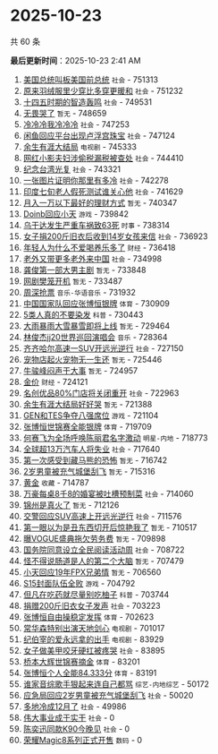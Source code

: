 # 2025-10-23

共 60 条


<!-- BEGIN -->

**最后更新时间**：2025-10-23 2:41 AM
1. [美国总统叫板美国前总统](https://m.weibo.cn/search?containerid=100103type%3D1%26t%3D10%26q%3D%23%E7%BE%8E%E5%9B%BD%E6%80%BB%E7%BB%9F%E5%8F%AB%E6%9D%BF%E7%BE%8E%E5%9B%BD%E5%89%8D%E6%80%BB%E7%BB%9F%23&stream_entry_id=31&isnewpage=1&extparam=seat%3D1%26realpos%3D1%26q%3D%2523%25E7%25BE%258E%25E5%259B%25BD%25E6%2580%25BB%25E7%25BB%259F%25E5%258F%25AB%25E6%259D%25BF%25E7%25BE%258E%25E5%259B%25BD%25E5%2589%258D%25E6%2580%25BB%25E7%25BB%259F%2523%26filter_type%3Drealtimehot%26dgr%3D0%26c_type%3D31%26cate%3D5001%26flag%3D0%26pos%3D0%26lcate%3D5001%26stream_entry_id%3D31%26band_rank%3D1%26display_time%3D1761151091%26pre_seqid%3D17611510910640114442515) `社会` - 751313
2. [原来羽绒服里少穿比多穿更暖和](https://m.weibo.cn/search?containerid=100103type%3D1%26t%3D10%26q%3D%23%E5%8E%9F%E6%9D%A5%E7%BE%BD%E7%BB%92%E6%9C%8D%E9%87%8C%E5%B0%91%E7%A9%BF%E6%AF%94%E5%A4%9A%E7%A9%BF%E6%9B%B4%E6%9A%96%E5%92%8C%23&stream_entry_id=31&isnewpage=1&extparam=seat%3D1%26realpos%3D2%26q%3D%2523%25E5%258E%259F%25E6%259D%25A5%25E7%25BE%25BD%25E7%25BB%2592%25E6%259C%258D%25E9%2587%258C%25E5%25B0%2591%25E7%25A9%25BF%25E6%25AF%2594%25E5%25A4%259A%25E7%25A9%25BF%25E6%259B%25B4%25E6%259A%2596%25E5%2592%258C%2523%26filter_type%3Drealtimehot%26dgr%3D0%26c_type%3D31%26cate%3D5001%26flag%3D0%26pos%3D1%26lcate%3D5001%26stream_entry_id%3D31%26band_rank%3D2%26display_time%3D1761151091%26pre_seqid%3D17611510910640114442515) `社会` - 751232
3. [十四五时期的智造轰鸣](https://m.weibo.cn/search?containerid=100103type%3D1%26t%3D10%26q%3D%23%E5%8D%81%E5%9B%9B%E4%BA%94%E6%97%B6%E6%9C%9F%E7%9A%84%E6%99%BA%E9%80%A0%E8%BD%B0%E9%B8%A3%23&stream_entry_id=31&isnewpage=1&extparam=seat%3D1%26realpos%3D3%26q%3D%2523%25E5%258D%2581%25E5%259B%259B%25E4%25BA%2594%25E6%2597%25B6%25E6%259C%259F%25E7%259A%2584%25E6%2599%25BA%25E9%2580%25A0%25E8%25BD%25B0%25E9%25B8%25A3%2523%26filter_type%3Drealtimehot%26dgr%3D0%26c_type%3D31%26cate%3D5001%26flag%3D0%26pos%3D2%26lcate%3D5001%26stream_entry_id%3D31%26band_rank%3D3%26display_time%3D1761151091%26pre_seqid%3D17611510910640114442515) `社会` - 749531
4. [无畏哭了](https://m.weibo.cn/search?containerid=100103type%3D1%26t%3D10%26q%3D%E6%97%A0%E7%95%8F%E5%93%AD%E4%BA%86&stream_entry_id=31&isnewpage=1&extparam=seat%3D1%26realpos%3D4%26q%3D%25E6%2597%25A0%25E7%2595%258F%25E5%2593%25AD%25E4%25BA%2586%26filter_type%3Drealtimehot%26dgr%3D0%26c_type%3D31%26cate%3D5001%26flag%3D0%26pos%3D4%26lcate%3D5001%26stream_entry_id%3D31%26band_rank%3D4%26display_time%3D1761151091%26pre_seqid%3D17611510910640114442515) `暂无` - 748659
5. [冷冷冷我冷冷冷](https://m.weibo.cn/search?containerid=100103type%3D1%26t%3D10%26q%3D%23%E5%86%B7%E5%86%B7%E5%86%B7%E6%88%91%E5%86%B7%E5%86%B7%E5%86%B7%23&stream_entry_id=31&isnewpage=1&extparam=seat%3D1%26realpos%3D5%26q%3D%2523%25E5%2586%25B7%25E5%2586%25B7%25E5%2586%25B7%25E6%2588%2591%25E5%2586%25B7%25E5%2586%25B7%25E5%2586%25B7%2523%26filter_type%3Drealtimehot%26dgr%3D0%26c_type%3D31%26cate%3D5001%26flag%3D0%26pos%3D5%26lcate%3D5001%26stream_entry_id%3D31%26band_rank%3D5%26display_time%3D1761151091%26pre_seqid%3D17611510910640114442515) `社会` - 747253
6. [闲鱼回应平台出现卢浮宫珠宝](https://m.weibo.cn/search?containerid=100103type%3D1%26t%3D10%26q%3D%23%E9%97%B2%E9%B1%BC%E5%9B%9E%E5%BA%94%E5%B9%B3%E5%8F%B0%E5%87%BA%E7%8E%B0%E5%8D%A2%E6%B5%AE%E5%AE%AB%E7%8F%A0%E5%AE%9D%23&stream_entry_id=31&isnewpage=1&extparam=seat%3D1%26realpos%3D6%26q%3D%2523%25E9%2597%25B2%25E9%25B1%25BC%25E5%259B%259E%25E5%25BA%2594%25E5%25B9%25B3%25E5%258F%25B0%25E5%2587%25BA%25E7%258E%25B0%25E5%258D%25A2%25E6%25B5%25AE%25E5%25AE%25AB%25E7%258F%25A0%25E5%25AE%259D%2523%26filter_type%3Drealtimehot%26dgr%3D0%26c_type%3D31%26cate%3D5001%26flag%3D0%26pos%3D6%26lcate%3D5001%26stream_entry_id%3D31%26band_rank%3D6%26display_time%3D1761151091%26pre_seqid%3D17611510910640114442515) `社会` - 747124
7. [余生有涯大结局](https://m.weibo.cn/search?containerid=100103type%3D1%26t%3D10%26q%3D%E4%BD%99%E7%94%9F%E6%9C%89%E6%B6%AF%E5%A4%A7%E7%BB%93%E5%B1%80&stream_entry_id=31&isnewpage=1&extparam=seat%3D1%26realpos%3D7%26q%3D%25E4%25BD%2599%25E7%2594%259F%25E6%259C%2589%25E6%25B6%25AF%25E5%25A4%25A7%25E7%25BB%2593%25E5%25B1%2580%26filter_type%3Drealtimehot%26dgr%3D0%26c_type%3D31%26cate%3D5001%26flag%3D1%26pos%3D7%26lcate%3D5001%26stream_entry_id%3D31%26band_rank%3D7%26display_time%3D1761151091%26pre_seqid%3D17611510910640114442515) `电视剧` - 745333
8. [网红小影夫妇涉偷税漏税被查处](https://m.weibo.cn/search?containerid=100103type%3D1%26t%3D10%26q%3D%23%E7%BD%91%E7%BA%A2%E5%B0%8F%E5%BD%B1%E5%A4%AB%E5%A6%87%E6%B6%89%E5%81%B7%E7%A8%8E%E6%BC%8F%E7%A8%8E%E8%A2%AB%E6%9F%A5%E5%A4%84%23&stream_entry_id=31&isnewpage=1&extparam=seat%3D1%26realpos%3D8%26q%3D%2523%25E7%25BD%2591%25E7%25BA%25A2%25E5%25B0%258F%25E5%25BD%25B1%25E5%25A4%25AB%25E5%25A6%2587%25E6%25B6%2589%25E5%2581%25B7%25E7%25A8%258E%25E6%25BC%258F%25E7%25A8%258E%25E8%25A2%25AB%25E6%259F%25A5%25E5%25A4%2584%2523%26filter_type%3Drealtimehot%26dgr%3D0%26c_type%3D31%26cate%3D5001%26flag%3D0%26pos%3D8%26lcate%3D5001%26stream_entry_id%3D31%26band_rank%3D8%26display_time%3D1761151091%26pre_seqid%3D17611510910640114442515) `社会` - 744410
9. [纪念台湾光复](https://m.weibo.cn/search?containerid=100103type%3D1%26t%3D10%26q%3D%23%E7%BA%AA%E5%BF%B5%E5%8F%B0%E6%B9%BE%E5%85%89%E5%A4%8D%23&stream_entry_id=31&isnewpage=1&extparam=seat%3D1%26realpos%3D9%26q%3D%2523%25E7%25BA%25AA%25E5%25BF%25B5%25E5%258F%25B0%25E6%25B9%25BE%25E5%2585%2589%25E5%25A4%258D%2523%26filter_type%3Drealtimehot%26dgr%3D0%26c_type%3D31%26cate%3D5001%26flag%3D1%26pos%3D9%26lcate%3D5001%26stream_entry_id%3D31%26band_rank%3D9%26display_time%3D1761151091%26pre_seqid%3D17611510910640114442515) `社会` - 743321
10. [一张图片证明你那里有多冷](https://m.weibo.cn/search?containerid=100103type%3D1%26t%3D10%26q%3D%23%E4%B8%80%E5%BC%A0%E5%9B%BE%E7%89%87%E8%AF%81%E6%98%8E%E4%BD%A0%E9%82%A3%E9%87%8C%E6%9C%89%E5%A4%9A%E5%86%B7%23&stream_entry_id=31&isnewpage=1&extparam=seat%3D1%26realpos%3D10%26q%3D%2523%25E4%25B8%2580%25E5%25BC%25A0%25E5%259B%25BE%25E7%2589%2587%25E8%25AF%2581%25E6%2598%258E%25E4%25BD%25A0%25E9%2582%25A3%25E9%2587%258C%25E6%259C%2589%25E5%25A4%259A%25E5%2586%25B7%2523%26filter_type%3Drealtimehot%26dgr%3D0%26c_type%3D31%26cate%3D5001%26flag%3D0%26pos%3D10%26lcate%3D5001%26stream_entry_id%3D31%26band_rank%3D10%26display_time%3D1761151091%26pre_seqid%3D17611510910640114442515) `社会` - 742278
11. [印度七旬老人假死测试谁关心他](https://m.weibo.cn/search?containerid=100103type%3D1%26t%3D10%26q%3D%23%E5%8D%B0%E5%BA%A6%E4%B8%83%E6%97%AC%E8%80%81%E4%BA%BA%E5%81%87%E6%AD%BB%E6%B5%8B%E8%AF%95%E8%B0%81%E5%85%B3%E5%BF%83%E4%BB%96%23&stream_entry_id=31&isnewpage=1&extparam=seat%3D1%26realpos%3D11%26q%3D%2523%25E5%258D%25B0%25E5%25BA%25A6%25E4%25B8%2583%25E6%2597%25AC%25E8%2580%2581%25E4%25BA%25BA%25E5%2581%2587%25E6%25AD%25BB%25E6%25B5%258B%25E8%25AF%2595%25E8%25B0%2581%25E5%2585%25B3%25E5%25BF%2583%25E4%25BB%2596%2523%26filter_type%3Drealtimehot%26dgr%3D0%26c_type%3D31%26cate%3D5001%26flag%3D0%26pos%3D11%26lcate%3D5001%26stream_entry_id%3D31%26band_rank%3D11%26display_time%3D1761151091%26pre_seqid%3D17611510910640114442515) `社会` - 741629
12. [月入一万以下最好的理财方式](https://m.weibo.cn/search?containerid=100103type%3D1%26t%3D10%26q%3D%E6%9C%88%E5%85%A5%E4%B8%80%E4%B8%87%E4%BB%A5%E4%B8%8B%E6%9C%80%E5%A5%BD%E7%9A%84%E7%90%86%E8%B4%A2%E6%96%B9%E5%BC%8F&stream_entry_id=31&isnewpage=1&extparam=seat%3D1%26realpos%3D12%26q%3D%25E6%259C%2588%25E5%2585%25A5%25E4%25B8%2580%25E4%25B8%2587%25E4%25BB%25A5%25E4%25B8%258B%25E6%259C%2580%25E5%25A5%25BD%25E7%259A%2584%25E7%2590%2586%25E8%25B4%25A2%25E6%2596%25B9%25E5%25BC%258F%26filter_type%3Drealtimehot%26dgr%3D0%26c_type%3D31%26cate%3D5001%26flag%3D0%26pos%3D12%26lcate%3D5001%26stream_entry_id%3D31%26band_rank%3D12%26display_time%3D1761151091%26pre_seqid%3D17611510910640114442515) `暂无` - 740347
13. [Doinb回应小天](https://m.weibo.cn/search?containerid=100103type%3D1%26t%3D10%26q%3D%23Doinb%E5%9B%9E%E5%BA%94%E5%B0%8F%E5%A4%A9%23&stream_entry_id=31&isnewpage=1&extparam=seat%3D1%26realpos%3D13%26q%3D%2523Doinb%25E5%259B%259E%25E5%25BA%2594%25E5%25B0%258F%25E5%25A4%25A9%2523%26filter_type%3Drealtimehot%26dgr%3D0%26c_type%3D31%26cate%3D5001%26flag%3D0%26pos%3D13%26lcate%3D5001%26stream_entry_id%3D31%26band_rank%3D13%26display_time%3D1761151091%26pre_seqid%3D17611510910640114442515) `游戏` - 739842
14. [乌干达发生严重车祸致63死](https://m.weibo.cn/search?containerid=100103type%3D1%26t%3D10%26q%3D%23%E4%B9%8C%E5%B9%B2%E8%BE%BE%E5%8F%91%E7%94%9F%E4%B8%A5%E9%87%8D%E8%BD%A6%E7%A5%B8%E8%87%B463%E6%AD%BB%23&stream_entry_id=31&isnewpage=1&extparam=seat%3D1%26realpos%3D14%26q%3D%2523%25E4%25B9%258C%25E5%25B9%25B2%25E8%25BE%25BE%25E5%258F%2591%25E7%2594%259F%25E4%25B8%25A5%25E9%2587%258D%25E8%25BD%25A6%25E7%25A5%25B8%25E8%2587%25B463%25E6%25AD%25BB%2523%26filter_type%3Drealtimehot%26dgr%3D0%26c_type%3D31%26cate%3D5001%26flag%3D0%26pos%3D14%26lcate%3D5001%26stream_entry_id%3D31%26band_rank%3D14%26display_time%3D1761151091%26pre_seqid%3D17611510910640114442515) `时事` - 738314
15. [女子捐200斤旧衣后收到14岁女孩来信](https://m.weibo.cn/search?containerid=100103type%3D1%26t%3D10%26q%3D%23%E5%A5%B3%E5%AD%90%E6%8D%90200%E6%96%A4%E6%97%A7%E8%A1%A3%E5%90%8E%E6%94%B6%E5%88%B014%E5%B2%81%E5%A5%B3%E5%AD%A9%E6%9D%A5%E4%BF%A1%23&stream_entry_id=31&isnewpage=1&extparam=seat%3D1%26realpos%3D15%26q%3D%2523%25E5%25A5%25B3%25E5%25AD%2590%25E6%258D%2590200%25E6%2596%25A4%25E6%2597%25A7%25E8%25A1%25A3%25E5%2590%258E%25E6%2594%25B6%25E5%2588%25B014%25E5%25B2%2581%25E5%25A5%25B3%25E5%25AD%25A9%25E6%259D%25A5%25E4%25BF%25A1%2523%26filter_type%3Drealtimehot%26dgr%3D0%26c_type%3D31%26cate%3D5001%26flag%3D0%26pos%3D15%26lcate%3D5001%26stream_entry_id%3D31%26band_rank%3D15%26display_time%3D1761151091%26pre_seqid%3D17611510910640114442515) `社会` - 736923
16. [年轻人为什么不爱喝养乐多了](https://m.weibo.cn/search?containerid=100103type%3D1%26t%3D10%26q%3D%23%E5%B9%B4%E8%BD%BB%E4%BA%BA%E4%B8%BA%E4%BB%80%E4%B9%88%E4%B8%8D%E7%88%B1%E5%96%9D%E5%85%BB%E4%B9%90%E5%A4%9A%E4%BA%86%23&stream_entry_id=31&isnewpage=1&extparam=seat%3D1%26realpos%3D16%26q%3D%2523%25E5%25B9%25B4%25E8%25BD%25BB%25E4%25BA%25BA%25E4%25B8%25BA%25E4%25BB%2580%25E4%25B9%2588%25E4%25B8%258D%25E7%2588%25B1%25E5%2596%259D%25E5%2585%25BB%25E4%25B9%2590%25E5%25A4%259A%25E4%25BA%2586%2523%26filter_type%3Drealtimehot%26dgr%3D0%26c_type%3D31%26cate%3D5001%26flag%3D0%26pos%3D16%26lcate%3D5001%26stream_entry_id%3D31%26band_rank%3D16%26display_time%3D1761151091%26pre_seqid%3D17611510910640114442515) `财经` - 736418
17. [老外又带更多老外来中国](https://m.weibo.cn/search?containerid=100103type%3D1%26t%3D10%26q%3D%23%E8%80%81%E5%A4%96%E5%8F%88%E5%B8%A6%E6%9B%B4%E5%A4%9A%E8%80%81%E5%A4%96%E6%9D%A5%E4%B8%AD%E5%9B%BD%23&stream_entry_id=31&isnewpage=1&extparam=seat%3D1%26realpos%3D17%26q%3D%2523%25E8%2580%2581%25E5%25A4%2596%25E5%258F%2588%25E5%25B8%25A6%25E6%259B%25B4%25E5%25A4%259A%25E8%2580%2581%25E5%25A4%2596%25E6%259D%25A5%25E4%25B8%25AD%25E5%259B%25BD%2523%26filter_type%3Drealtimehot%26dgr%3D0%26c_type%3D31%26cate%3D5001%26flag%3D0%26pos%3D17%26lcate%3D5001%26stream_entry_id%3D31%26band_rank%3D17%26display_time%3D1761151091%26pre_seqid%3D17611510910640114442515) `社会` - 734998
18. [龚俊第一部大男主剧](https://m.weibo.cn/search?containerid=100103type%3D1%26t%3D10%26q%3D%E9%BE%9A%E4%BF%8A%E7%AC%AC%E4%B8%80%E9%83%A8%E5%A4%A7%E7%94%B7%E4%B8%BB%E5%89%A7&stream_entry_id=31&isnewpage=1&extparam=seat%3D1%26realpos%3D18%26q%3D%25E9%25BE%259A%25E4%25BF%258A%25E7%25AC%25AC%25E4%25B8%2580%25E9%2583%25A8%25E5%25A4%25A7%25E7%2594%25B7%25E4%25B8%25BB%25E5%2589%25A7%26filter_type%3Drealtimehot%26dgr%3D0%26c_type%3D31%26cate%3D5001%26flag%3D0%26pos%3D18%26lcate%3D5001%26stream_entry_id%3D31%26band_rank%3D18%26display_time%3D1761151091%26pre_seqid%3D17611510910640114442515) `暂无` - 733848
19. [网剧樊笼开机](https://m.weibo.cn/search?containerid=100103type%3D1%26t%3D10%26q%3D%23%E7%BD%91%E5%89%A7%E6%A8%8A%E7%AC%BC%E5%BC%80%E6%9C%BA%23&stream_entry_id=31&isnewpage=1&extparam=seat%3D1%26realpos%3D19%26q%3D%2523%25E7%25BD%2591%25E5%2589%25A7%25E6%25A8%258A%25E7%25AC%25BC%25E5%25BC%2580%25E6%259C%25BA%2523%26filter_type%3Drealtimehot%26dgr%3D0%26c_type%3D31%26cate%3D5001%26flag%3D1%26pos%3D19%26lcate%3D5001%26stream_entry_id%3D31%26band_rank%3D19%26display_time%3D1761151091%26pre_seqid%3D17611510910640114442515) `暂无` - 733487
20. [周深抢票](https://m.weibo.cn/search?containerid=100103type%3D1%26t%3D10%26q%3D%E5%91%A8%E6%B7%B1%E6%8A%A2%E7%A5%A8&stream_entry_id=31&isnewpage=1&extparam=seat%3D1%26realpos%3D20%26q%3D%25E5%2591%25A8%25E6%25B7%25B1%25E6%258A%25A2%25E7%25A5%25A8%26filter_type%3Drealtimehot%26dgr%3D0%26c_type%3D31%26cate%3D5001%26flag%3D0%26pos%3D20%26lcate%3D5001%26stream_entry_id%3D31%26band_rank%3D20%26display_time%3D1761151091%26pre_seqid%3D17611510910640114442515) `音乐-华语音乐` - 731932
21. [中国国家队回应张博恒银牌](https://m.weibo.cn/search?containerid=100103type%3D1%26t%3D10%26q%3D%23%E4%B8%AD%E5%9B%BD%E5%9B%BD%E5%AE%B6%E9%98%9F%E5%9B%9E%E5%BA%94%E5%BC%A0%E5%8D%9A%E6%81%92%E9%93%B6%E7%89%8C%23&stream_entry_id=31&isnewpage=1&extparam=seat%3D1%26realpos%3D21%26q%3D%2523%25E4%25B8%25AD%25E5%259B%25BD%25E5%259B%25BD%25E5%25AE%25B6%25E9%2598%259F%25E5%259B%259E%25E5%25BA%2594%25E5%25BC%25A0%25E5%258D%259A%25E6%2581%2592%25E9%2593%25B6%25E7%2589%258C%2523%26filter_type%3Drealtimehot%26dgr%3D0%26c_type%3D31%26cate%3D5001%26flag%3D1%26pos%3D21%26lcate%3D5001%26stream_entry_id%3D31%26band_rank%3D21%26display_time%3D1761151091%26pre_seqid%3D17611510910640114442515) `体育` - 730909
22. [5类人真的不要染发](https://m.weibo.cn/search?containerid=100103type%3D1%26t%3D10%26q%3D%235%E7%B1%BB%E4%BA%BA%E7%9C%9F%E7%9A%84%E4%B8%8D%E8%A6%81%E6%9F%93%E5%8F%91%23&stream_entry_id=31&isnewpage=1&extparam=seat%3D1%26realpos%3D22%26q%3D%25235%25E7%25B1%25BB%25E4%25BA%25BA%25E7%259C%259F%25E7%259A%2584%25E4%25B8%258D%25E8%25A6%2581%25E6%259F%2593%25E5%258F%2591%2523%26filter_type%3Drealtimehot%26dgr%3D0%26c_type%3D31%26cate%3D5001%26flag%3D1%26pos%3D22%26lcate%3D5001%26stream_entry_id%3D31%26band_rank%3D22%26display_time%3D1761151091%26pre_seqid%3D17611510910640114442515) `科普` - 730443
23. [大雨暴雨大雪暴雪即将上线](https://m.weibo.cn/search?containerid=100103type%3D1%26t%3D10%26q%3D%23%E5%A4%A7%E9%9B%A8%E6%9A%B4%E9%9B%A8%E5%A4%A7%E9%9B%AA%E6%9A%B4%E9%9B%AA%E5%8D%B3%E5%B0%86%E4%B8%8A%E7%BA%BF%23&stream_entry_id=31&isnewpage=1&extparam=seat%3D1%26realpos%3D23%26q%3D%2523%25E5%25A4%25A7%25E9%259B%25A8%25E6%259A%25B4%25E9%259B%25A8%25E5%25A4%25A7%25E9%259B%25AA%25E6%259A%25B4%25E9%259B%25AA%25E5%258D%25B3%25E5%25B0%2586%25E4%25B8%258A%25E7%25BA%25BF%2523%26filter_type%3Drealtimehot%26dgr%3D0%26c_type%3D31%26cate%3D5001%26flag%3D0%26pos%3D23%26lcate%3D5001%26stream_entry_id%3D31%26band_rank%3D23%26display_time%3D1761151091%26pre_seqid%3D17611510910640114442515) `暂无` - 729464
24. [林俊杰jj20世界巡回演唱会](https://m.weibo.cn/search?containerid=100103type%3D1%26t%3D10%26q%3D%23%E6%9E%97%E4%BF%8A%E6%9D%B0jj20%E4%B8%96%E7%95%8C%E5%B7%A1%E5%9B%9E%E6%BC%94%E5%94%B1%E4%BC%9A%23&stream_entry_id=31&isnewpage=1&extparam=seat%3D1%26realpos%3D24%26q%3D%2523%25E6%259E%2597%25E4%25BF%258A%25E6%259D%25B0jj20%25E4%25B8%2596%25E7%2595%258C%25E5%25B7%25A1%25E5%259B%259E%25E6%25BC%2594%25E5%2594%25B1%25E4%25BC%259A%2523%26filter_type%3Drealtimehot%26dgr%3D0%26c_type%3D31%26cate%3D5001%26flag%3D0%26pos%3D24%26lcate%3D5001%26stream_entry_id%3D31%26band_rank%3D24%26display_time%3D1761151091%26pre_seqid%3D17611510910640114442515) `音乐` - 728364
25. [齐齐哈尔高速一SUV开远光逆行](https://m.weibo.cn/search?containerid=100103type%3D1%26t%3D10%26q%3D%23%E9%BD%90%E9%BD%90%E5%93%88%E5%B0%94%E9%AB%98%E9%80%9F%E4%B8%80SUV%E5%BC%80%E8%BF%9C%E5%85%89%E9%80%86%E8%A1%8C%23&stream_entry_id=31&isnewpage=1&extparam=seat%3D1%26realpos%3D25%26q%3D%2523%25E9%25BD%2590%25E9%25BD%2590%25E5%2593%2588%25E5%25B0%2594%25E9%25AB%2598%25E9%2580%259F%25E4%25B8%2580SUV%25E5%25BC%2580%25E8%25BF%259C%25E5%2585%2589%25E9%2580%2586%25E8%25A1%258C%2523%26filter_type%3Drealtimehot%26dgr%3D0%26c_type%3D31%26cate%3D5001%26flag%3D0%26pos%3D25%26lcate%3D5001%26stream_entry_id%3D31%26band_rank%3D25%26display_time%3D1761151091%26pre_seqid%3D17611510910640114442515) `社会` - 727150
26. [宠物店起火宠物无一生还](https://m.weibo.cn/search?containerid=100103type%3D1%26t%3D10%26q%3D%23%E5%AE%A0%E7%89%A9%E5%BA%97%E8%B5%B7%E7%81%AB%E5%AE%A0%E7%89%A9%E6%97%A0%E4%B8%80%E7%94%9F%E8%BF%98%23&stream_entry_id=31&isnewpage=1&extparam=seat%3D1%26realpos%3D26%26q%3D%2523%25E5%25AE%25A0%25E7%2589%25A9%25E5%25BA%2597%25E8%25B5%25B7%25E7%2581%25AB%25E5%25AE%25A0%25E7%2589%25A9%25E6%2597%25A0%25E4%25B8%2580%25E7%2594%259F%25E8%25BF%2598%2523%26filter_type%3Drealtimehot%26dgr%3D0%26c_type%3D31%26cate%3D5001%26flag%3D0%26pos%3D26%26lcate%3D5001%26stream_entry_id%3D31%26band_rank%3D26%26display_time%3D1761151091%26pre_seqid%3D17611510910640114442515) `暂无` - 725446
27. [牛骏峰闷声干大事](https://m.weibo.cn/search?containerid=100103type%3D1%26t%3D10%26q%3D%E7%89%9B%E9%AA%8F%E5%B3%B0%E9%97%B7%E5%A3%B0%E5%B9%B2%E5%A4%A7%E4%BA%8B&stream_entry_id=31&isnewpage=1&extparam=seat%3D1%26realpos%3D27%26q%3D%25E7%2589%259B%25E9%25AA%258F%25E5%25B3%25B0%25E9%2597%25B7%25E5%25A3%25B0%25E5%25B9%25B2%25E5%25A4%25A7%25E4%25BA%258B%26filter_type%3Drealtimehot%26dgr%3D0%26c_type%3D31%26cate%3D5001%26flag%3D0%26pos%3D27%26lcate%3D5001%26stream_entry_id%3D31%26band_rank%3D27%26display_time%3D1761151091%26pre_seqid%3D17611510910640114442515) `暂无` - 724957
28. [金价](https://m.weibo.cn/search?containerid=100103type%3D1%26t%3D10%26q%3D%E9%87%91%E4%BB%B7&stream_entry_id=31&isnewpage=1&extparam=seat%3D1%26realpos%3D28%26q%3D%25E9%2587%2591%25E4%25BB%25B7%26filter_type%3Drealtimehot%26dgr%3D0%26c_type%3D31%26cate%3D5001%26flag%3D0%26pos%3D28%26lcate%3D5001%26stream_entry_id%3D31%26band_rank%3D28%26display_time%3D1761151091%26pre_seqid%3D17611510910640114442515) `财经` - 724121
29. [名创优品80%门店将关闭重开](https://m.weibo.cn/search?containerid=100103type%3D1%26t%3D10%26q%3D%23%E5%90%8D%E5%88%9B%E4%BC%98%E5%93%8180%25%E9%97%A8%E5%BA%97%E5%B0%86%E5%85%B3%E9%97%AD%E9%87%8D%E5%BC%80%23&stream_entry_id=31&isnewpage=1&extparam=seat%3D1%26realpos%3D29%26q%3D%2523%25E5%2590%258D%25E5%2588%259B%25E4%25BC%2598%25E5%2593%258180%2525%25E9%2597%25A8%25E5%25BA%2597%25E5%25B0%2586%25E5%2585%25B3%25E9%2597%25AD%25E9%2587%258D%25E5%25BC%2580%2523%26filter_type%3Drealtimehot%26dgr%3D0%26c_type%3D31%26cate%3D5001%26flag%3D0%26pos%3D29%26lcate%3D5001%26stream_entry_id%3D31%26band_rank%3D29%26display_time%3D1761151091%26pre_seqid%3D17611510910640114442515) `社会` - 722963
30. [余生有涯大结局好好哭](https://m.weibo.cn/search?containerid=100103type%3D1%26t%3D10%26q%3D%E4%BD%99%E7%94%9F%E6%9C%89%E6%B6%AF%E5%A4%A7%E7%BB%93%E5%B1%80%E5%A5%BD%E5%A5%BD%E5%93%AD&stream_entry_id=31&isnewpage=1&extparam=seat%3D1%26realpos%3D30%26q%3D%25E4%25BD%2599%25E7%2594%259F%25E6%259C%2589%25E6%25B6%25AF%25E5%25A4%25A7%25E7%25BB%2593%25E5%25B1%2580%25E5%25A5%25BD%25E5%25A5%25BD%25E5%2593%25AD%26filter_type%3Drealtimehot%26dgr%3D0%26c_type%3D31%26cate%3D5001%26flag%3D0%26pos%3D30%26lcate%3D5001%26stream_entry_id%3D31%26band_rank%3D30%26display_time%3D1761151091%26pre_seqid%3D17611510910640114442515) `暂无` - 721388
31. [GEN和TES争夺八强席位](https://m.weibo.cn/search?containerid=100103type%3D1%26t%3D10%26q%3D%23GEN%E5%92%8CTES%E4%BA%89%E5%A4%BA%E5%85%AB%E5%BC%BA%E5%B8%AD%E4%BD%8D%23&stream_entry_id=31&isnewpage=1&extparam=seat%3D1%26realpos%3D31%26q%3D%2523GEN%25E5%2592%258CTES%25E4%25BA%2589%25E5%25A4%25BA%25E5%2585%25AB%25E5%25BC%25BA%25E5%25B8%25AD%25E4%25BD%258D%2523%26filter_type%3Drealtimehot%26dgr%3D0%26c_type%3D31%26cate%3D5001%26flag%3D1%26pos%3D31%26lcate%3D5001%26stream_entry_id%3D31%26band_rank%3D31%26display_time%3D1761151091%26pre_seqid%3D17611510910640114442515) `游戏` - 721104
32. [张博恒世锦赛全能银牌](https://m.weibo.cn/search?containerid=100103type%3D1%26t%3D10%26q%3D%23%E5%BC%A0%E5%8D%9A%E6%81%92%E4%B8%96%E9%94%A6%E8%B5%9B%E5%85%A8%E8%83%BD%E9%93%B6%E7%89%8C%23&stream_entry_id=31&isnewpage=1&extparam=seat%3D1%26realpos%3D32%26q%3D%2523%25E5%25BC%25A0%25E5%258D%259A%25E6%2581%2592%25E4%25B8%2596%25E9%2594%25A6%25E8%25B5%259B%25E5%2585%25A8%25E8%2583%25BD%25E9%2593%25B6%25E7%2589%258C%2523%26filter_type%3Drealtimehot%26dgr%3D0%26c_type%3D31%26cate%3D5001%26flag%3D0%26pos%3D32%26lcate%3D5001%26stream_entry_id%3D31%26band_rank%3D32%26display_time%3D1761151091%26pre_seqid%3D17611510910640114442515) `体育` - 719709
33. [何赛飞为全场呼唤陈丽君名字激动](https://m.weibo.cn/search?containerid=100103type%3D1%26t%3D10%26q%3D%23%E4%BD%95%E8%B5%9B%E9%A3%9E%E4%B8%BA%E5%85%A8%E5%9C%BA%E5%91%BC%E5%94%A4%E9%99%88%E4%B8%BD%E5%90%9B%E5%90%8D%E5%AD%97%E6%BF%80%E5%8A%A8%23&stream_entry_id=31&isnewpage=1&extparam=seat%3D1%26realpos%3D33%26q%3D%2523%25E4%25BD%2595%25E8%25B5%259B%25E9%25A3%259E%25E4%25B8%25BA%25E5%2585%25A8%25E5%259C%25BA%25E5%2591%25BC%25E5%2594%25A4%25E9%2599%2588%25E4%25B8%25BD%25E5%2590%259B%25E5%2590%258D%25E5%25AD%2597%25E6%25BF%2580%25E5%258A%25A8%2523%26filter_type%3Drealtimehot%26dgr%3D0%26c_type%3D31%26cate%3D5001%26flag%3D0%26pos%3D33%26lcate%3D5001%26stream_entry_id%3D31%26band_rank%3D33%26display_time%3D1761151091%26pre_seqid%3D17611510910640114442515) `明星-内地` - 718773
34. [全球超13万汽车人将失业](https://m.weibo.cn/search?containerid=100103type%3D1%26t%3D10%26q%3D%23%E5%85%A8%E7%90%83%E8%B6%8513%E4%B8%87%E6%B1%BD%E8%BD%A6%E4%BA%BA%E5%B0%86%E5%A4%B1%E4%B8%9A%23&stream_entry_id=31&isnewpage=1&extparam=seat%3D1%26realpos%3D34%26q%3D%2523%25E5%2585%25A8%25E7%2590%2583%25E8%25B6%258513%25E4%25B8%2587%25E6%25B1%25BD%25E8%25BD%25A6%25E4%25BA%25BA%25E5%25B0%2586%25E5%25A4%25B1%25E4%25B8%259A%2523%26filter_type%3Drealtimehot%26dgr%3D0%26c_type%3D31%26cate%3D5001%26flag%3D0%26pos%3D34%26lcate%3D5001%26stream_entry_id%3D31%26band_rank%3D34%26display_time%3D1761151091%26pre_seqid%3D17611510910640114442515) `社会` - 717640
35. [第一次感受到藏马熊的恐怖](https://m.weibo.cn/search?containerid=100103type%3D1%26t%3D10%26q%3D%E7%AC%AC%E4%B8%80%E6%AC%A1%E6%84%9F%E5%8F%97%E5%88%B0%E8%97%8F%E9%A9%AC%E7%86%8A%E7%9A%84%E6%81%90%E6%80%96&stream_entry_id=31&isnewpage=1&extparam=seat%3D1%26realpos%3D35%26q%3D%25E7%25AC%25AC%25E4%25B8%2580%25E6%25AC%25A1%25E6%2584%259F%25E5%258F%2597%25E5%2588%25B0%25E8%2597%258F%25E9%25A9%25AC%25E7%2586%258A%25E7%259A%2584%25E6%2581%2590%25E6%2580%2596%26filter_type%3Drealtimehot%26dgr%3D0%26c_type%3D31%26cate%3D5001%26flag%3D0%26pos%3D35%26lcate%3D5001%26stream_entry_id%3D31%26band_rank%3D35%26display_time%3D1761151091%26pre_seqid%3D17611510910640114442515) `暂无` - 716742
36. [2岁男童被充气城堡刮飞](https://m.weibo.cn/search?containerid=100103type%3D1%26t%3D10%26q%3D%232%E5%B2%81%E7%94%B7%E7%AB%A5%E8%A2%AB%E5%85%85%E6%B0%94%E5%9F%8E%E5%A0%A1%E5%88%AE%E9%A3%9E%23&stream_entry_id=31&isnewpage=1&extparam=seat%3D1%26realpos%3D36%26q%3D%25232%25E5%25B2%2581%25E7%2594%25B7%25E7%25AB%25A5%25E8%25A2%25AB%25E5%2585%2585%25E6%25B0%2594%25E5%259F%258E%25E5%25A0%25A1%25E5%2588%25AE%25E9%25A3%259E%2523%26filter_type%3Drealtimehot%26dgr%3D0%26c_type%3D31%26cate%3D5001%26flag%3D0%26pos%3D36%26lcate%3D5001%26stream_entry_id%3D31%26band_rank%3D36%26display_time%3D1761151091%26pre_seqid%3D17611510910640114442515) `暂无` - 715316
37. [黄金](https://m.weibo.cn/search?containerid=100103type%3D1%26t%3D10%26q%3D%E9%BB%84%E9%87%91&stream_entry_id=31&isnewpage=1&extparam=seat%3D1%26realpos%3D37%26q%3D%25E9%25BB%2584%25E9%2587%2591%26filter_type%3Drealtimehot%26dgr%3D0%26c_type%3D31%26cate%3D5001%26flag%3D0%26pos%3D37%26lcate%3D5001%26stream_entry_id%3D31%26band_rank%3D37%26display_time%3D1761151091%26pre_seqid%3D17611510910640114442515) `收藏` - 714787
38. [万豪每桌8千8的婚宴被吐槽预制菜](https://m.weibo.cn/search?containerid=100103type%3D1%26t%3D10%26q%3D%23%E4%B8%87%E8%B1%AA%E6%AF%8F%E6%A1%8C8%E5%8D%838%E7%9A%84%E5%A9%9A%E5%AE%B4%E8%A2%AB%E5%90%90%E6%A7%BD%E9%A2%84%E5%88%B6%E8%8F%9C%23&stream_entry_id=31&isnewpage=1&extparam=seat%3D1%26realpos%3D38%26q%3D%2523%25E4%25B8%2587%25E8%25B1%25AA%25E6%25AF%258F%25E6%25A1%258C8%25E5%258D%25838%25E7%259A%2584%25E5%25A9%259A%25E5%25AE%25B4%25E8%25A2%25AB%25E5%2590%2590%25E6%25A7%25BD%25E9%25A2%2584%25E5%2588%25B6%25E8%258F%259C%2523%26filter_type%3Drealtimehot%26dgr%3D0%26c_type%3D31%26cate%3D5001%26flag%3D0%26pos%3D38%26lcate%3D5001%26stream_entry_id%3D31%26band_rank%3D38%26display_time%3D1761151091%26pre_seqid%3D17611510910640114442515) `社会` - 714060
39. [锦州是真火了](https://m.weibo.cn/search?containerid=100103type%3D1%26t%3D10%26q%3D%E9%94%A6%E5%B7%9E%E6%98%AF%E7%9C%9F%E7%81%AB%E4%BA%86&stream_entry_id=31&isnewpage=1&extparam=seat%3D1%26realpos%3D39%26q%3D%25E9%2594%25A6%25E5%25B7%259E%25E6%2598%25AF%25E7%259C%259F%25E7%2581%25AB%25E4%25BA%2586%26filter_type%3Drealtimehot%26dgr%3D0%26c_type%3D31%26cate%3D5001%26flag%3D0%26pos%3D39%26lcate%3D5001%26stream_entry_id%3D31%26band_rank%3D39%26display_time%3D1761151091%26pre_seqid%3D17611510910640114442515) `暂无` - 712126
40. [交警回应SUV高速上开远光逆行](https://m.weibo.cn/search?containerid=100103type%3D1%26t%3D10%26q%3D%23%E4%BA%A4%E8%AD%A6%E5%9B%9E%E5%BA%94SUV%E9%AB%98%E9%80%9F%E4%B8%8A%E5%BC%80%E8%BF%9C%E5%85%89%E9%80%86%E8%A1%8C%23&stream_entry_id=31&isnewpage=1&extparam=seat%3D1%26realpos%3D40%26q%3D%2523%25E4%25BA%25A4%25E8%25AD%25A6%25E5%259B%259E%25E5%25BA%2594SUV%25E9%25AB%2598%25E9%2580%259F%25E4%25B8%258A%25E5%25BC%2580%25E8%25BF%259C%25E5%2585%2589%25E9%2580%2586%25E8%25A1%258C%2523%26filter_type%3Drealtimehot%26dgr%3D0%26c_type%3D31%26cate%3D5001%26flag%3D1%26pos%3D40%26lcate%3D5001%26stream_entry_id%3D31%26band_rank%3D40%26display_time%3D1761151091%26pre_seqid%3D17611510910640114442515) `社会` - 711576
41. [第一眼以为是丑东西切开后惊艳我了](https://m.weibo.cn/search?containerid=100103type%3D1%26t%3D10%26q%3D%E7%AC%AC%E4%B8%80%E7%9C%BC%E4%BB%A5%E4%B8%BA%E6%98%AF%E4%B8%91%E4%B8%9C%E8%A5%BF%E5%88%87%E5%BC%80%E5%90%8E%E6%83%8A%E8%89%B3%E6%88%91%E4%BA%86&stream_entry_id=31&isnewpage=1&extparam=seat%3D1%26realpos%3D41%26q%3D%25E7%25AC%25AC%25E4%25B8%2580%25E7%259C%25BC%25E4%25BB%25A5%25E4%25B8%25BA%25E6%2598%25AF%25E4%25B8%2591%25E4%25B8%259C%25E8%25A5%25BF%25E5%2588%2587%25E5%25BC%2580%25E5%2590%258E%25E6%2583%258A%25E8%2589%25B3%25E6%2588%2591%25E4%25BA%2586%26filter_type%3Drealtimehot%26dgr%3D0%26c_type%3D31%26cate%3D5001%26flag%3D0%26pos%3D41%26lcate%3D5001%26stream_entry_id%3D31%26band_rank%3D41%26display_time%3D1761151091%26pre_seqid%3D17611510910640114442515) `暂无` - 710517
42. [曝VOGUE盛典拖欠劳务费](https://m.weibo.cn/search?containerid=100103type%3D1%26t%3D10%26q%3D%E6%9B%9DVOGUE%E7%9B%9B%E5%85%B8%E6%8B%96%E6%AC%A0%E5%8A%B3%E5%8A%A1%E8%B4%B9&stream_entry_id=31&isnewpage=1&extparam=seat%3D1%26realpos%3D42%26q%3D%25E6%259B%259DVOGUE%25E7%259B%259B%25E5%2585%25B8%25E6%258B%2596%25E6%25AC%25A0%25E5%258A%25B3%25E5%258A%25A1%25E8%25B4%25B9%26filter_type%3Drealtimehot%26dgr%3D0%26c_type%3D31%26cate%3D5001%26flag%3D0%26pos%3D42%26lcate%3D5001%26stream_entry_id%3D31%26band_rank%3D42%26display_time%3D1761151091%26pre_seqid%3D17611510910640114442515) `暂无` - 709898
43. [国务院同意设立全民阅读活动周](https://m.weibo.cn/search?containerid=100103type%3D1%26t%3D10%26q%3D%23%E5%9B%BD%E5%8A%A1%E9%99%A2%E5%90%8C%E6%84%8F%E8%AE%BE%E7%AB%8B%E5%85%A8%E6%B0%91%E9%98%85%E8%AF%BB%E6%B4%BB%E5%8A%A8%E5%91%A8%23&stream_entry_id=31&isnewpage=1&extparam=seat%3D1%26realpos%3D43%26q%3D%2523%25E5%259B%25BD%25E5%258A%25A1%25E9%2599%25A2%25E5%2590%258C%25E6%2584%258F%25E8%25AE%25BE%25E7%25AB%258B%25E5%2585%25A8%25E6%25B0%2591%25E9%2598%2585%25E8%25AF%25BB%25E6%25B4%25BB%25E5%258A%25A8%25E5%2591%25A8%2523%26filter_type%3Drealtimehot%26dgr%3D0%26c_type%3D31%26cate%3D5001%26flag%3D0%26pos%3D43%26lcate%3D5001%26stream_entry_id%3D31%26band_rank%3D43%26display_time%3D1761151091%26pre_seqid%3D17611510910640114442515) `社会` - 708722
44. [怪不得说肠道是人的第二个大脑](https://m.weibo.cn/search?containerid=100103type%3D1%26t%3D10%26q%3D%E6%80%AA%E4%B8%8D%E5%BE%97%E8%AF%B4%E8%82%A0%E9%81%93%E6%98%AF%E4%BA%BA%E7%9A%84%E7%AC%AC%E4%BA%8C%E4%B8%AA%E5%A4%A7%E8%84%91&stream_entry_id=31&isnewpage=1&extparam=seat%3D1%26realpos%3D44%26q%3D%25E6%2580%25AA%25E4%25B8%258D%25E5%25BE%2597%25E8%25AF%25B4%25E8%2582%25A0%25E9%2581%2593%25E6%2598%25AF%25E4%25BA%25BA%25E7%259A%2584%25E7%25AC%25AC%25E4%25BA%258C%25E4%25B8%25AA%25E5%25A4%25A7%25E8%2584%2591%26filter_type%3Drealtimehot%26dgr%3D0%26c_type%3D31%26cate%3D5001%26flag%3D0%26pos%3D44%26lcate%3D5001%26stream_entry_id%3D31%26band_rank%3D44%26display_time%3D1761151091%26pre_seqid%3D17611510910640114442515) `暂无` - 707479
45. [小天回应19年FPX兄弟情](https://m.weibo.cn/search?containerid=100103type%3D1%26t%3D10%26q%3D%E5%B0%8F%E5%A4%A9%E5%9B%9E%E5%BA%9419%E5%B9%B4FPX%E5%85%84%E5%BC%9F%E6%83%85&stream_entry_id=31&isnewpage=1&extparam=seat%3D1%26realpos%3D45%26q%3D%25E5%25B0%258F%25E5%25A4%25A9%25E5%259B%259E%25E5%25BA%259419%25E5%25B9%25B4FPX%25E5%2585%2584%25E5%25BC%259F%25E6%2583%2585%26filter_type%3Drealtimehot%26dgr%3D0%26c_type%3D31%26cate%3D5001%26flag%3D0%26pos%3D45%26lcate%3D5001%26stream_entry_id%3D31%26band_rank%3D45%26display_time%3D1761151091%26pre_seqid%3D17611510910640114442515) `暂无` - 706560
46. [S15封面队伍全败](https://m.weibo.cn/search?containerid=100103type%3D1%26t%3D10%26q%3DS15%E5%B0%81%E9%9D%A2%E9%98%9F%E4%BC%8D%E5%85%A8%E8%B4%A5&stream_entry_id=31&isnewpage=1&extparam=seat%3D1%26realpos%3D46%26q%3DS15%25E5%25B0%2581%25E9%259D%25A2%25E9%2598%259F%25E4%25BC%258D%25E5%2585%25A8%25E8%25B4%25A5%26filter_type%3Drealtimehot%26dgr%3D0%26c_type%3D31%26cate%3D5001%26flag%3D0%26pos%3D46%26lcate%3D5001%26stream_entry_id%3D31%26band_rank%3D46%26display_time%3D1761151091%26pre_seqid%3D17611510910640114442515) `游戏` - 704792
47. [但凡在吃药就尽量别吃柚子](https://m.weibo.cn/search?containerid=100103type%3D1%26t%3D10%26q%3D%23%E4%BD%86%E5%87%A1%E5%9C%A8%E5%90%83%E8%8D%AF%E5%B0%B1%E5%B0%BD%E9%87%8F%E5%88%AB%E5%90%83%E6%9F%9A%E5%AD%90%23&stream_entry_id=31&isnewpage=1&extparam=seat%3D1%26realpos%3D47%26q%3D%2523%25E4%25BD%2586%25E5%2587%25A1%25E5%259C%25A8%25E5%2590%2583%25E8%258D%25AF%25E5%25B0%25B1%25E5%25B0%25BD%25E9%2587%258F%25E5%2588%25AB%25E5%2590%2583%25E6%259F%259A%25E5%25AD%2590%2523%26filter_type%3Drealtimehot%26dgr%3D0%26c_type%3D31%26cate%3D5001%26flag%3D0%26pos%3D47%26lcate%3D5001%26stream_entry_id%3D31%26band_rank%3D47%26display_time%3D1761151091%26pre_seqid%3D17611510910640114442515) `科普` - 703744
48. [捐赠200斤旧衣女子发声](https://m.weibo.cn/search?containerid=100103type%3D1%26t%3D10%26q%3D%23%E6%8D%90%E8%B5%A0200%E6%96%A4%E6%97%A7%E8%A1%A3%E5%A5%B3%E5%AD%90%E5%8F%91%E5%A3%B0%23&stream_entry_id=31&isnewpage=1&extparam=seat%3D1%26realpos%3D48%26q%3D%2523%25E6%258D%2590%25E8%25B5%25A0200%25E6%2596%25A4%25E6%2597%25A7%25E8%25A1%25A3%25E5%25A5%25B3%25E5%25AD%2590%25E5%258F%2591%25E5%25A3%25B0%2523%26filter_type%3Drealtimehot%26dgr%3D0%26c_type%3D31%26cate%3D5001%26flag%3D1%26pos%3D48%26lcate%3D5001%26stream_entry_id%3D31%26band_rank%3D48%26display_time%3D1761151091%26pre_seqid%3D17611510910640114442515) `社会` - 703223
49. [张博恒自由操稳定发挥](https://m.weibo.cn/search?containerid=100103type%3D1%26t%3D10%26q%3D%23%E5%BC%A0%E5%8D%9A%E6%81%92%E8%87%AA%E7%94%B1%E6%93%8D%E7%A8%B3%E5%AE%9A%E5%8F%91%E6%8C%A5%23&stream_entry_id=31&isnewpage=1&extparam=seat%3D1%26realpos%3D49%26q%3D%2523%25E5%25BC%25A0%25E5%258D%259A%25E6%2581%2592%25E8%2587%25AA%25E7%2594%25B1%25E6%2593%258D%25E7%25A8%25B3%25E5%25AE%259A%25E5%258F%2591%25E6%258C%25A5%2523%26filter_type%3Drealtimehot%26dgr%3D0%26c_type%3D31%26cate%3D5001%26flag%3D1%26pos%3D49%26lcate%3D5001%26stream_entry_id%3D31%26band_rank%3D49%26display_time%3D1761151091%26pre_seqid%3D17611510910640114442515) `体育` - 702623
50. [常华森特别出演天地剑心](https://m.weibo.cn/search?containerid=100103type%3D1%26t%3D10%26q%3D%23%E5%B8%B8%E5%8D%8E%E6%A3%AE%E7%89%B9%E5%88%AB%E5%87%BA%E6%BC%94%E5%A4%A9%E5%9C%B0%E5%89%91%E5%BF%83%23&stream_entry_id=31&isnewpage=1&extparam=seat%3D1%26realpos%3D50%26q%3D%2523%25E5%25B8%25B8%25E5%258D%258E%25E6%25A3%25AE%25E7%2589%25B9%25E5%2588%25AB%25E5%2587%25BA%25E6%25BC%2594%25E5%25A4%25A9%25E5%259C%25B0%25E5%2589%2591%25E5%25BF%2583%2523%26filter_type%3Drealtimehot%26dgr%3D0%26c_type%3D31%26cate%3D5001%26flag%3D0%26pos%3D50%26lcate%3D5001%26stream_entry_id%3D31%26band_rank%3D50%26display_time%3D1761151091%26pre_seqid%3D17611510910640114442515) `电视剧` - 701017
51. [纪伯宰的爱永远拿的出手](https://m.weibo.cn/search?containerid=100103type%3D1%26t%3D10%26q%3D%E7%BA%AA%E4%BC%AF%E5%AE%B0%E7%9A%84%E7%88%B1%E6%B0%B8%E8%BF%9C%E6%8B%BF%E7%9A%84%E5%87%BA%E6%89%8B&stream_entry_id=31&isnewpage=1&extparam=seat%3D1%26cate%3D5001%26band_rank%3D9%26stream_entry_id%3D31%26lcate%3D5001%26q%3D%25E7%25BA%25AA%25E4%25BC%25AF%25E5%25AE%25B0%25E7%259A%2584%25E7%2588%25B1%25E6%25B0%25B8%25E8%25BF%259C%25E6%258B%25BF%25E7%259A%2584%25E5%2587%25BA%25E6%2589%258B%26dgr%3D0%26realpos%3D9%26filter_type%3Drealtimehot%26pos%3D9%26c_type%3D31%26flag%3D1%26display_time%3D1761153968%26pre_seqid%3D176115396883603673493102) `电视剧` - 83929
52. [女子做美甲咬牙硬扛被疼哭](https://m.weibo.cn/search?containerid=100103type%3D1%26t%3D10%26q%3D%23%E5%A5%B3%E5%AD%90%E5%81%9A%E7%BE%8E%E7%94%B2%E5%92%AC%E7%89%99%E7%A1%AC%E6%89%9B%E8%A2%AB%E7%96%BC%E5%93%AD%23&stream_entry_id=31&isnewpage=1&extparam=seat%3D1%26cate%3D5001%26band_rank%3D11%26stream_entry_id%3D31%26lcate%3D5001%26q%3D%2523%25E5%25A5%25B3%25E5%25AD%2590%25E5%2581%259A%25E7%25BE%258E%25E7%2594%25B2%25E5%2592%25AC%25E7%2589%2599%25E7%25A1%25AC%25E6%2589%259B%25E8%25A2%25AB%25E7%2596%25BC%25E5%2593%25AD%2523%26dgr%3D0%26realpos%3D11%26filter_type%3Drealtimehot%26pos%3D11%26c_type%3D31%26flag%3D1%26display_time%3D1761153968%26pre_seqid%3D176115396883603673493102) `社会` - 83895
53. [桥本大辉世锦赛摘金](https://m.weibo.cn/search?containerid=100103type%3D1%26t%3D10%26q%3D%23%E6%A1%A5%E6%9C%AC%E5%A4%A7%E8%BE%89%E4%B8%96%E9%94%A6%E8%B5%9B%E6%91%98%E9%87%91%23&stream_entry_id=31&isnewpage=1&extparam=seat%3D1%26cate%3D5001%26band_rank%3D49%26stream_entry_id%3D31%26lcate%3D5001%26q%3D%2523%25E6%25A1%25A5%25E6%259C%25AC%25E5%25A4%25A7%25E8%25BE%2589%25E4%25B8%2596%25E9%2594%25A6%25E8%25B5%259B%25E6%2591%2598%25E9%2587%2591%2523%26dgr%3D0%26realpos%3D49%26filter_type%3Drealtimehot%26pos%3D49%26c_type%3D31%26flag%3D0%26display_time%3D1761153968%26pre_seqid%3D176115396883603673493102) `体育` - 83201
54. [张博恒个人全能84.333分](https://m.weibo.cn/search?containerid=100103type%3D1%26t%3D10%26q%3D%23%E5%BC%A0%E5%8D%9A%E6%81%92%E4%B8%AA%E4%BA%BA%E5%85%A8%E8%83%BD84.333%E5%88%86%23&stream_entry_id=31&isnewpage=1&extparam=seat%3D1%26cate%3D5001%26band_rank%3D50%26stream_entry_id%3D31%26lcate%3D5001%26q%3D%2523%25E5%25BC%25A0%25E5%258D%259A%25E6%2581%2592%25E4%25B8%25AA%25E4%25BA%25BA%25E5%2585%25A8%25E8%2583%25BD84.333%25E5%2588%2586%2523%26dgr%3D0%26realpos%3D50%26filter_type%3Drealtimehot%26pos%3D50%26c_type%3D31%26flag%3D0%26display_time%3D1761153968%26pre_seqid%3D176115396883603673493102) `体育` - 83191
55. [谁家音综歌手狠起来连自己都骂](https://m.weibo.cn/search?containerid=100103type%3D1%26t%3D10%26q%3D%E8%B0%81%E5%AE%B6%E9%9F%B3%E7%BB%BC%E6%AD%8C%E6%89%8B%E7%8B%A0%E8%B5%B7%E6%9D%A5%E8%BF%9E%E8%87%AA%E5%B7%B1%E9%83%BD%E9%AA%82&stream_entry_id=31&isnewpage=1&extparam=seat%3D1%26lcate%3D5001%26q%3D%25E8%25B0%2581%25E5%25AE%25B6%25E9%259F%25B3%25E7%25BB%25BC%25E6%25AD%258C%25E6%2589%258B%25E7%258B%25A0%25E8%25B5%25B7%25E6%259D%25A5%25E8%25BF%259E%25E8%2587%25AA%25E5%25B7%25B1%25E9%2583%25BD%25E9%25AA%2582%26dgr%3D0%26cate%3D5001%26realpos%3D19%26stream_entry_id%3D31%26pos%3D18%26flag%3D1%26band_rank%3D19%26c_type%3D31%26filter_type%3Drealtimehot%26display_time%3D1761158512%26pre_seqid%3D1761158512519031713229) `综艺-内地综艺` - 50172
56. [应急局回应2岁男童被充气城堡刮飞](https://m.weibo.cn/search?containerid=100103type%3D1%26t%3D10%26q%3D%23%E5%BA%94%E6%80%A5%E5%B1%80%E5%9B%9E%E5%BA%942%E5%B2%81%E7%94%B7%E7%AB%A5%E8%A2%AB%E5%85%85%E6%B0%94%E5%9F%8E%E5%A0%A1%E5%88%AE%E9%A3%9E%23&stream_entry_id=31&isnewpage=1&extparam=seat%3D1%26lcate%3D5001%26q%3D%2523%25E5%25BA%2594%25E6%2580%25A5%25E5%25B1%2580%25E5%259B%259E%25E5%25BA%25942%25E5%25B2%2581%25E7%2594%25B7%25E7%25AB%25A5%25E8%25A2%25AB%25E5%2585%2585%25E6%25B0%2594%25E5%259F%258E%25E5%25A0%25A1%25E5%2588%25AE%25E9%25A3%259E%2523%26dgr%3D0%26cate%3D5001%26realpos%3D27%26stream_entry_id%3D31%26pos%3D26%26flag%3D1%26band_rank%3D27%26c_type%3D31%26filter_type%3Drealtimehot%26display_time%3D1761158512%26pre_seqid%3D1761158512519031713229) `社会` - 50020
57. [多地冷成12月了](https://m.weibo.cn/search?containerid=100103type%3D1%26t%3D10%26q%3D%23%E5%A4%9A%E5%9C%B0%E5%86%B7%E6%88%9012%E6%9C%88%E4%BA%86%23&stream_entry_id=31&isnewpage=1&extparam=seat%3D1%26lcate%3D5001%26q%3D%2523%25E5%25A4%259A%25E5%259C%25B0%25E5%2586%25B7%25E6%2588%259012%25E6%259C%2588%25E4%25BA%2586%2523%26dgr%3D0%26cate%3D5001%26realpos%3D29%26stream_entry_id%3D31%26pos%3D28%26flag%3D1%26band_rank%3D29%26c_type%3D31%26filter_type%3Drealtimehot%26display_time%3D1761158512%26pre_seqid%3D1761158512519031713229) `社会` - 49986
58. [伟大事业成于实干](https://m.weibo.cn/search?containerid=100103type%3D1%26t%3D10%26q%3D%23%E4%BC%9F%E5%A4%A7%E4%BA%8B%E4%B8%9A%E6%88%90%E4%BA%8E%E5%AE%9E%E5%B9%B2%23&stream_entry_id=51&isnewpage=1&extparam=seat%3D1%26stream_entry_id%3D51%26cate%3D10103%26pos%3D0%26q%3D%2523%25E4%25BC%259F%25E5%25A4%25A7%25E4%25BA%258B%25E4%25B8%259A%25E6%2588%2590%25E4%25BA%258E%25E5%25AE%259E%25E5%25B9%25B2%2523%26filter_type%3Drealtimehot%26dgr%3D0%26c_type%3D51%26display_time%3D1761151091%26pre_seqid%3D17611510910640114442515) `社会` - 0
59. [陈奕迅同款K90今晚见](https://m.weibo.cn/search?containerid=100103type%3D1%26t%3D10%26q%3D%23%E9%99%88%E5%A5%95%E8%BF%85%E5%90%8C%E6%AC%BEK90%E4%BB%8A%E6%99%9A%E8%A7%81%23&stream_entry_id=31&isnewpage=1&extparam=seat%3D1%26lcate%3D5001%26q%3D%2523%25E9%2599%2588%25E5%25A5%2595%25E8%25BF%2585%25E5%2590%258C%25E6%25AC%25BEK90%25E4%25BB%258A%25E6%2599%259A%25E8%25A7%2581%2523%26is_ad_pos%3D1%26dgr%3D0%26adid%3D307905%26filter_type%3Drealtimehot%26cate%3D5001%26pos%3D3%26c_type%3D31%26topic_ad%3D1%26stream_entry_id%3D31%26band_rank%3D4%26display_time%3D1761151091%26pre_seqid%3D17611510910640114442515) `社会` - 0
60. [荣耀Magic8系列正式开售](https://m.weibo.cn/search?containerid=100103type%3D1%26t%3D10%26q%3D%23%E8%8D%A3%E8%80%80Magic8%E7%B3%BB%E5%88%97%E6%AD%A3%E5%BC%8F%E5%BC%80%E5%94%AE%23&stream_entry_id=31&isnewpage=1&extparam=seat%3D1%26cate%3D5001%26topic_ad%3D1%26adid%3D307607%26band_rank%3D4%26is_ad_pos%3D1%26lcate%3D5001%26dgr%3D0%26pos%3D3%26filter_type%3Drealtimehot%26q%3D%2523%25E8%258D%25A3%25E8%2580%2580Magic8%25E7%25B3%25BB%25E5%2588%2597%25E6%25AD%25A3%25E5%25BC%258F%25E5%25BC%2580%25E5%2594%25AE%2523%26c_type%3D31%26stream_entry_id%3D31%26display_time%3D1761153968%26pre_seqid%3D176115396883603673493102) `数码` - 0

<!-- END -->

